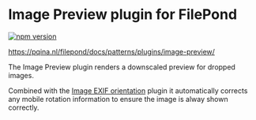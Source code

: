 # Image Preview plugin for FilePond

[![npm version](https://badge.fury.io/js/filepond-plugin-image-preview.svg)](https://badge.fury.io/js/filepond)

https://pqina.nl/filepond/docs/patterns/plugins/image-preview/

The Image Preview plugin renders a downscaled preview for dropped images.

Combined with the [Image EXIF orientation](https://github.com/pqina/filepond-plugin-image-exif-orientation) plugin it automatically corrects any mobile rotation information to ensure the image is alway shown correctly.
